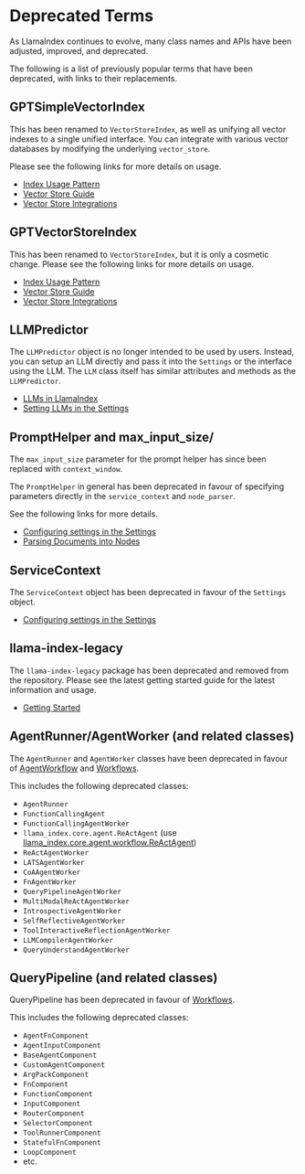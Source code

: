 # Deprecated Terms

As LlamaIndex continues to evolve, many class names and APIs have been adjusted, improved, and deprecated.

The following is a list of previously popular terms that have been deprecated, with links to their replacements.

## GPTSimpleVectorIndex

This has been renamed to `VectorStoreIndex`, as well as unifying all vector indexes to a single unified interface. You can integrate with various vector databases by modifying the underlying `vector_store`.

Please see the following links for more details on usage.

- [Index Usage Pattern](../module_guides/evaluating/usage_pattern.md)
- [Vector Store Guide](../module_guides/indexing/vector_store_guide.ipynb)
- [Vector Store Integrations](../community/integrations/vector_stores.md)

## GPTVectorStoreIndex

This has been renamed to `VectorStoreIndex`, but it is only a cosmetic change. Please see the following links for more details on usage.

- [Index Usage Pattern](../module_guides/evaluating/usage_pattern.md)
- [Vector Store Guide](../module_guides/indexing/vector_store_guide.ipynb)
- [Vector Store Integrations](../community/integrations/vector_stores.md)

## LLMPredictor

The `LLMPredictor` object is no longer intended to be used by users. Instead, you can setup an LLM directly and pass it into the `Settings` or the interface using the LLM. The `LLM` class itself has similar attributes and methods as the `LLMPredictor`.

- [LLMs in LlamaIndex](../module_guides/models/llms.md)
- [Setting LLMs in the Settings](../module_guides/supporting_modules/settings.md)

## PromptHelper and max_input_size/

The `max_input_size` parameter for the prompt helper has since been replaced with `context_window`.

The `PromptHelper` in general has been deprecated in favour of specifying parameters directly in the `service_context` and `node_parser`.

See the following links for more details.

- [Configuring settings in the Settings](../module_guides/supporting_modules/settings.md)
- [Parsing Documents into Nodes](../module_guides/loading/node_parsers/index.md)

## ServiceContext

The `ServiceContext` object has been deprecated in favour of the `Settings` object.

- [Configuring settings in the Settings](../module_guides/supporting_modules/settings.md)

## llama-index-legacy

The `llama-index-legacy` package has been deprecated and removed from the repository. Please see the latest getting started guide for the latest information and usage.

- [Getting Started](../getting_started/installation.md)

## AgentRunner/AgentWorker (and related classes)

The `AgentRunner` and `AgentWorker` classes have been deprecated in favour of [AgentWorkflow](../module_guides/deploying/agents/index.md) and [Workflows](../module_guides/workflow/index.md).

This includes the following deprecated classes:

- `AgentRunner`
- `FunctionCallingAgent`
- `FunctionCallingAgentWorker`
- `llama_index.core.agent.ReActAgent` (use [llama_index.core.agent.workflow.ReActAgent](../module_guides/deploying/agents/index.md))
- `ReActAgentWorker`
- `LATSAgentWorker`
- `CoAAgentWorker`
- `FnAgentWorker`
- `QueryPipelineAgentWorker`
- `MultiModalReActAgentWorker`
- `IntrospectiveAgentWorker`
- `SelfReflectiveAgentWorker`
- `ToolInteractiveReflectionAgentWorker`
- `LLMCompilerAgentWorker`
- `QueryUnderstandAgentWorker`

## QueryPipeline (and related classes)

QueryPipeline has been deprecated in favour of [Workflows](../module_guides/workflow/index.md).

This includes the following deprecated classes:

- `AgentFnComponent`
- `AgentInputComponent`
- `BaseAgentComponent`
- `CustomAgentComponent`
- `ArgPackComponent`
- `FnComponent`
- `FunctionComponent`
- `InputComponent`
- `RouterComponent`
- `SelectorComponent`
- `ToolRunnerComponent`
- `StatefulFnComponent`
- `LoopComponent`
- etc.
